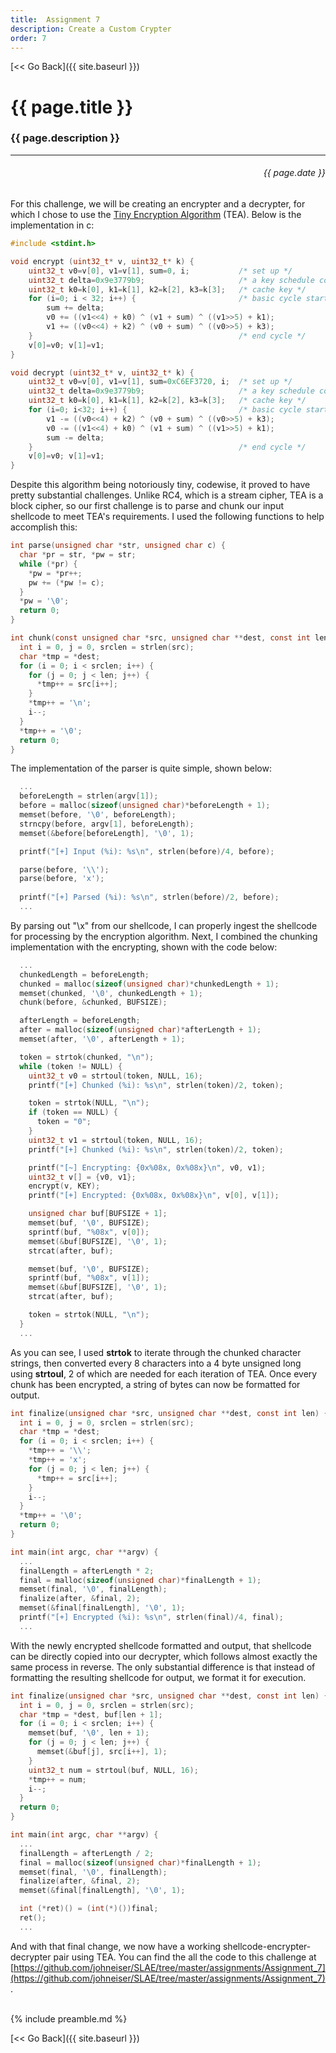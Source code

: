 ```yaml
---
title:  Assignment 7
description: Create a Custom Crypter
order: 7
---
```


[&lt;&lt; Go Back]({{ site.baseurl }})


# {{ page.title }}
### {{ page.description }}
___
<div style="text-align:right;direction:ltr;margin-left:1em;"><h6>{{ page.date }}</h6></div>

For this challenge, we will be creating an encrypter and a decrypter, for which I chose to use the [Tiny Encryption Algorithm](https://en.wikipedia.org/wiki/Tiny_Encryption_Algorithm) (TEA).  Below is the implementation in c:

```c
#include <stdint.h>

void encrypt (uint32_t* v, uint32_t* k) {
    uint32_t v0=v[0], v1=v[1], sum=0, i;           /* set up */
    uint32_t delta=0x9e3779b9;                     /* a key schedule constant */
    uint32_t k0=k[0], k1=k[1], k2=k[2], k3=k[3];   /* cache key */
    for (i=0; i < 32; i++) {                       /* basic cycle start */
        sum += delta;
        v0 += ((v1<<4) + k0) ^ (v1 + sum) ^ ((v1>>5) + k1);
        v1 += ((v0<<4) + k2) ^ (v0 + sum) ^ ((v0>>5) + k3);
    }                                              /* end cycle */
    v[0]=v0; v[1]=v1;
}

void decrypt (uint32_t* v, uint32_t* k) {
    uint32_t v0=v[0], v1=v[1], sum=0xC6EF3720, i;  /* set up */
    uint32_t delta=0x9e3779b9;                     /* a key schedule constant */
    uint32_t k0=k[0], k1=k[1], k2=k[2], k3=k[3];   /* cache key */
    for (i=0; i<32; i++) {                         /* basic cycle start */
        v1 -= ((v0<<4) + k2) ^ (v0 + sum) ^ ((v0>>5) + k3);
        v0 -= ((v1<<4) + k0) ^ (v1 + sum) ^ ((v1>>5) + k1);
        sum -= delta;
    }                                              /* end cycle */
    v[0]=v0; v[1]=v1;
}
```

Despite this algorithm being notoriously tiny, codewise, it proved to have pretty substantial challenges.  Unlike RC4, which is a stream cipher, TEA is a block cipher, so our first challenge is to parse and chunk our input shellcode to meet TEA's requirements.  I used the following functions to help accomplish this:

```c
int parse(unsigned char *str, unsigned char c) {
  char *pr = str, *pw = str;
  while (*pr) {
    *pw = *pr++;
    pw += (*pw != c);
  }
  *pw = '\0';
  return 0;
}

int chunk(const unsigned char *src, unsigned char **dest, const int len) {
  int i = 0, j = 0, srclen = strlen(src);
  char *tmp = *dest;
  for (i = 0; i < srclen; i++) {
    for (j = 0; j < len; j++) {
      *tmp++ = src[i++];
    }
    *tmp++ = '\n';
    i--;
  }
  *tmp++ = '\0';
  return 0;
}
```

The implementation of the parser is quite simple, shown below:

```c
  ...
  beforeLength = strlen(argv[1]);
  before = malloc(sizeof(unsigned char)*beforeLength + 1);
  memset(before, '\0', beforeLength);
  strncpy(before, argv[1], beforeLength);
  memset(&before[beforeLength], '\0', 1);

  printf("[+] Input (%i): %s\n", strlen(before)/4, before);

  parse(before, '\\');
  parse(before, 'x');
  
  printf("[+] Parsed (%i): %s\n", strlen(before)/2, before);
  ...
```

By parsing out "\x" from our shellcode, I can properly ingest the shellcode for processing by the encryption algorithm.  Next, I combined the chunking implementation with the encrypting, shown with the code below:

```c
  ...
  chunkedLength = beforeLength;
  chunked = malloc(sizeof(unsigned char)*chunkedLength + 1);
  memset(chunked, '\0', chunkedLength + 1);
  chunk(before, &chunked, BUFSIZE);

  afterLength = beforeLength;
  after = malloc(sizeof(unsigned char)*afterLength + 1);
  memset(after, '\0', afterLength + 1);

  token = strtok(chunked, "\n");
  while (token != NULL) {
    uint32_t v0 = strtoul(token, NULL, 16);
    printf("[+] Chunked (%i): %s\n", strlen(token)/2, token);

    token = strtok(NULL, "\n");
    if (token == NULL) {
      token = "0";
    }
    uint32_t v1 = strtoul(token, NULL, 16);
    printf("[+] Chunked (%i): %s\n", strlen(token)/2, token);

    printf("[~] Encrypting: {0x%08x, 0x%08x}\n", v0, v1);
    uint32_t v[] = {v0, v1};
    encrypt(v, KEY);
    printf("[+] Encrypted: {0x%08x, 0x%08x}\n", v[0], v[1]);

    unsigned char buf[BUFSIZE + 1];
    memset(buf, '\0', BUFSIZE);
    sprintf(buf, "%08x", v[0]);
    memset(&buf[BUFSIZE], '\0', 1);
    strcat(after, buf);

    memset(buf, '\0', BUFSIZE);
    sprintf(buf, "%08x", v[1]);
    memset(&buf[BUFSIZE], '\0', 1);
    strcat(after, buf);

    token = strtok(NULL, "\n");
  }
  ...
```

As you can see, I used **strtok** to iterate through the chunked character strings, then converted every 8 characters into a 4 byte unsigned long using **strtoul**, 2 of which are needed for each iteration of TEA.  Once every chunk has been encrypted, a string of bytes can now be formatted for output.

```c
int finalize(unsigned char *src, unsigned char **dest, const int len) {
  int i = 0, j = 0, srclen = strlen(src);
  char *tmp = *dest;
  for (i = 0; i < srclen; i++) {
    *tmp++ = '\\';
    *tmp++ = 'x';
    for (j = 0; j < len; j++) {
      *tmp++ = src[i++];
    }
    i--;
  }
  *tmp++ = '\0';
  return 0;
}

int main(int argc, char **argv) {
  ...
  finalLength = afterLength * 2;
  final = malloc(sizeof(unsigned char)*finalLength + 1);
  memset(final, '\0', finalLength);
  finalize(after, &final, 2);
  memset(&final[finalLength], '\0', 1);
  printf("[+] Encrypted (%i): %s\n", strlen(final)/4, final);
  ...
```

With the newly encrypted shellcode formatted and output, that shellcode can be directly copied into our decrypter, which follows almost exactly the same process in reverse.  The only substantial difference is that instead of formatting the resulting shellcode for output, we format it for execution.

```c
int finalize(unsigned char *src, unsigned char **dest, const int len) {
  int i = 0, j = 0, srclen = strlen(src);
  char *tmp = *dest, buf[len + 1];
  for (i = 0; i < srclen; i++) {
    memset(buf, '\0', len + 1);
    for (j = 0; j < len; j++) {
      memset(&buf[j], src[i++], 1);
    }
    uint32_t num = strtoul(buf, NULL, 16);
    *tmp++ = num;
    i--;
  }
  return 0;
}

int main(int argc, char **argv) {
  ...
  finalLength = afterLength / 2;
  final = malloc(sizeof(unsigned char)*finalLength + 1);
  memset(final, '\0', finalLength);
  finalize(after, &final, 2);
  memset(&final[finalLength], '\0', 1);

  int (*ret)() = (int(*)())final;
  ret();
  ...
```

And with that final change, we now have a working shellcode-encrypter-decrypter pair using TEA.  You can find the all the code to this challenge at [https://github.com/johneiser/SLAE/tree/master/assignments/Assignment_7](https://github.com/johneiser/SLAE/tree/master/assignments/Assignment_7).

<br>
{% include preamble.md %}

[&lt;&lt; Go Back]({{ site.baseurl }})
